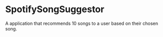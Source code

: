 # SpotifySongSuggestor
A application that recommends 10 songs to a user based on their chosen song.

